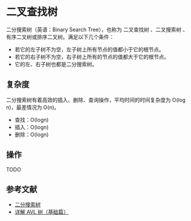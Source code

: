 # 二叉查找树

二分搜索树（英语：Binary Search Tree），也称为 二叉查找树 、二叉搜索树 、有序二叉树或排序二叉树。满足以下几个条件：

- 若它的左子树不为空，左子树上所有节点的值都小于它的根节点。
- 若它的右子树不为空，右子树上所有的节点的值都大于它的根节点。
- 它的左、右子树也都是二分搜索树。

## 复杂度

二分搜索树有着高效的插入、删除、查询操作，平均时间的时间复杂度为 O(log n)，最差情况为 O(n)。

- 查找：O(logn)
- 插入：O(logn)
- 删除：O(logn)

## 操作

TODO

## 参考文献

- [二分搜索树](https://www.runoob.com/data-structures/binary-search-tree.html)
- [详解 AVL 树（基础篇）](https://zhuanlan.zhihu.com/p/34899732)
